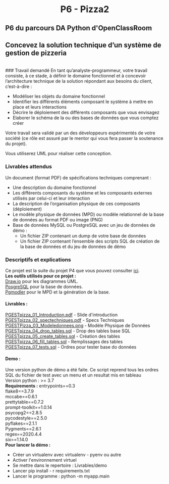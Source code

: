 <center><h1> P6 - Pizza2 </h1></center>

## P6 du parcours DA Python d'OpenClassRoom

## Concevez la solution technique d’un système de gestion de pizzeria
<br />
### Travail demandé
En tant qu’analyste-programmeur, votre travail consiste, à ce stade, à définir le domaine fonctionnel et à concevoir l’architecture technique de la solution répondant aux besoins du client, c’est-à-dire :

  * Modéliser les objets du domaine fonctionnel
  * Identifier les différents éléments composant le système à mettre en place et leurs interactions
 * Décrire le déploiement des différents composants que vous envisagez
 * Elaborer le schéma de la ou des bases de données que vous comptez créer

Votre travail sera validé par un des développeurs expérimentés de votre société (ce rôle est assuré par le mentor qui vous fera passer la soutenance du projet).

Vous utiliserez UML pour réaliser cette conception.  

### Livrables attendus
Un document (format PDF) de spécifications techniques comprenant :

* Une description du domaine fonctionnel
* Les différents composants du système et les composants externes utilisés par celui-ci et leur interaction
* La description de l’organisation physique de ces composants (déploiement)
* Le modèle physique de données (MPD) ou modèle relationnel de la base de données au format PDF ou image (PNG)
 * Base de données MySQL ou PostgreSQL avec un jeu de données de démo :
      * Un fichier ZIP contenant un dump de votre base de données
      * Un fichier ZIP contenant l’ensemble des scripts SQL de création de la base de données et du jeu de données de démo
      
### Descriptifs et explications
Ce projet est la suite du projet P4 que vous pouvez consulter [ici](https://github.com/jmlm74/P4-pizza1).  
__Les outils utilisés pour ce projet :__  
[Draw.io](https://drawio-app.com/) pour les diagrammes UML.  
[PosgreSQL](https://www.postgresql.org/) pour la base de données.  
[Pgmodler](https://pgmodeler.io/) pour le MPD et la génération de la base.  

#### Livrables :  
[PGESTpizza_01_Introduction.pdf](/Livrables/PGESTpizza_01_Introduction.pdf) - Slide d'introduction  
[PGESTpizza_02_spectechniques.pdf](/Livrables/PGESTpizza_02_spectechniques.pdf) - Specs Techniques  
[PGESTPizza_03_Modeledonnees.png](/Livrables/PGESTPizza_03_Modeledonnees.png) - Modèle Physique de Données  
[PGESTpizza_04_drop_tables.sql](/Livrables/PGESTpizza_04_drop_tables.sql) - Drop des tables base SQL  
[PGESTpizza_05_create_tables.sql](/Livrables/PGESTpizza_05_create_tables.sql) - Création des tables  
[PGESTpizza_06_fill_tables.sql](/Livrables/PGESTpizza_06_fill_tables.sql) - Remplissages des tables  
[PGESTpizza_07_tests.sql](/Livrables/PGESTpizza_07_tests.sql) - Ordres pour tester base do données  

#### Demo :  
Une version python de démo a été faite.  Ce script reprend tous les ordres SQL du fichier de test avec un menu et un resultat mis en tableau  
Version python :  >= 3.7  
__Requirements :__ 
entrypoints==0.3  
flake8==3.7.9  
mccabe==0.6.1  
prettytable==0.7.2  
prompt-toolkit==1.0.14  
psycopg2==2.8.5  
pycodestyle==2.5.0  
pyflakes==2.1.1  
Pygments==2.6.1  
regex==2020.4.4  
six==1.14.0  
__Pour  lancer la démo :__  
- Créer un virtualenv avec virtualenv - pyenv ou autre  
- Activer l'environnement virtuel  
- Se mettre dans le repertoire : Livrables/demo  
- Lancer pip install - r requirements.txt  
- Lancer le programme : python -m myapp.main  